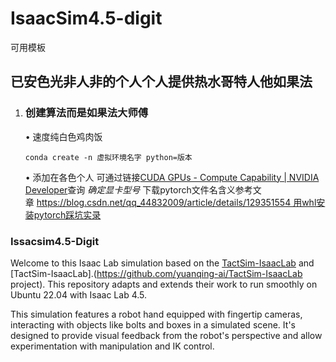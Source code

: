 # IsaacSim4.5-digit


可用模板

## **已安色光非人非的个人个人提供热水哥特人他如果法**

1. ### 创建算法而是如果法大师傅

   • 速度纯白色鸡肉饭

   ```
   conda create -n 虚拟环境名字 python=版本
   ```

   • 添加在各色个人
   可通过链接[CUDA GPUs - Compute Capability | NVIDIA Developer](https://developer.nvidia.com/cuda-gpus)查询
   *确定显卡型号*
   下载pytorch文件名含义参考文章 https://blog.csdn.net/qq_44832009/article/details/129351554 用whl安装pytorch踩坑实录
   
### Issacsim4.5-Digit
Welcome to this Isaac Lab simulation based on the [TactSim-IsaacLab](https://github.com/WilliamBonilla62/TactSim-IsaacLab_4_5?tab=readme-ov-file#digit-robot-simulation-in-isaac-lab-45) and [TactSim-IsaacLab].(https://github.com/yuanqing-ai/TactSim-IsaacLab project). This repository adapts and extends their work to run smoothly on Ubuntu 22.04 with Isaac Lab 4.5.

This simulation features a robot hand equipped with fingertip cameras, interacting with objects like bolts and boxes in a simulated scene. It's designed to provide visual feedback from the robot's perspective and allow experimentation with manipulation and IK control.
